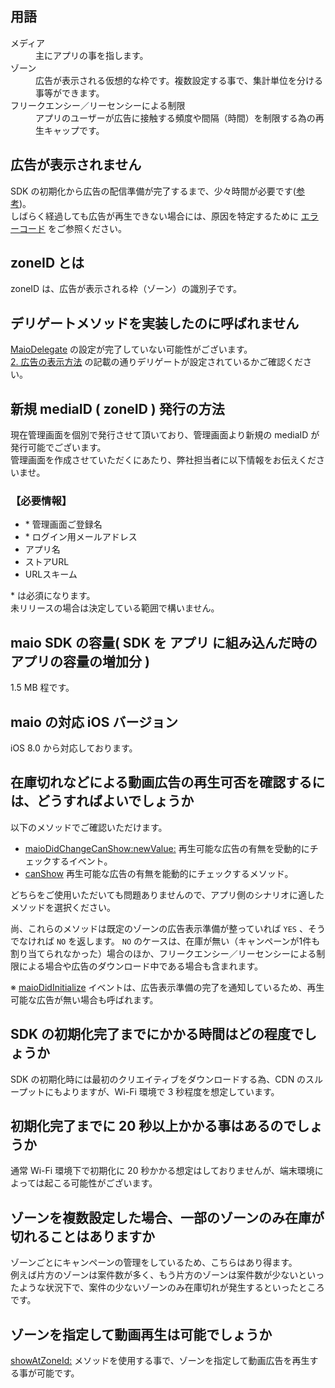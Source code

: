 ## 用語

<dl>
  <dt>メディア</dt>
  <dd>主にアプリの事を指します。</dd>

  <dt>ゾーン</dt>
  <dd>広告が表示される仮想的な枠です。複数設定する事で、集計単位を分ける事等ができます。</dd>

  <dt>フリークエンシー／リーセンシーによる制限</dt>
  <dd>アプリのユーザーが広告に接触する頻度や間隔（時間）を制限する為の再生キャップです。</dd>
</dl>

## 広告が表示されません

SDK の初期化から広告の配信準備が完了するまで、少々時間が必要です([参考](#sdk-%E3%81%AE%E5%88%9D%E6%9C%9F%E5%8C%96%E5%AE%8C%E4%BA%86%E3%81%BE%E3%81%A7%E3%81%AB%E3%81%8B%E3%81%8B%E3%82%8B%E6%99%82%E9%96%93%E3%81%AF%E3%81%A9%E3%81%AE%E7%A8%8B%E5%BA%A6%E3%81%A7%E3%81%97%E3%82%87%E3%81%86%E3%81%8B))。  
しばらく経過しても広告が再生できない場合には、原因を特定するために [エラーコード](https://github.com/imobile-maio/maio-iOS-SDK/wiki/API-Reference#maiofailreason-enum-1) をご参照ください。

## zoneID とは
zoneID は、広告が表示される枠（ゾーン）の識別子です。 

## デリゲートメソッドを実装したのに呼ばれません
[MaioDelegate](https://github.com/imobile-maio/maio-iOS-SDK/wiki/API-Reference#maiodelegate-protocol-1) の設定が完了していない可能性がございます。  
[2. 広告の表示方法](https://github.com/imobile-maio/maio-iOS-SDK/wiki/Get-Started#2-%E5%BA%83%E5%91%8A%E3%81%AE%E8%A1%A8%E7%A4%BA%E6%96%B9%E6%B3%95) の記載の通りデリゲートが設定されているかご確認ください。

## 新規 mediaID ( zoneID ) 発行の方法
現在管理画面を個別で発行させて頂いており、管理画面より新規の mediaID が発行可能でございます。  
管理画面を作成させていただくにあたり、弊社担当者に以下情報をお伝えくださいませ。

### 【必要情報】  
- \* 管理画面ご登録名
- \* ログイン用メールアドレス
- アプリ名
- ストアURL
- URLスキーム

\* は必須になります。  
未リリースの場合は決定している範囲で構いません。

## maio SDK の容量( SDK を アプリ に組み込んだ時のアプリの容量の増加分 )
1.5 MB 程です。

## maio の対応 iOS バージョン
iOS 8.0 から対応しております。

## 在庫切れなどによる動画広告の再生可否を確認するには、どうすればよいでしょうか
以下のメソッドでご確認いただけます。

- [maioDidChangeCanShow:newValue:](https://github.com/makeanimpressionon/maio-iOS-SDK/wiki/API-Reference#--maiodidchangecanshownewvalue) 再生可能な広告の有無を受動的にチェックするイベント。
- [canShow](https://github.com/makeanimpressionon/maio-iOS-SDK/wiki/API-Reference#-canshow) 再生可能な広告の有無を能動的にチェックするメソッド。

どちらをご使用いただいても問題ありませんので、アプリ側のシナリオに適したメソッドを選択ください。

尚、これらのメソッドは既定のゾーンの広告表示準備が整っていれば `YES` 、そうでなければ `NO` を返します。
`NO` のケースは、在庫が無い（キャンペーンが1件も割り当てられなかった）場合のほか、フリークエンシー／リーセンシーによる制限による場合や広告のダウンロード中である場合も含まれます。 

※ [maioDidInitialize](https://github.com/imobile-maio/maio-iOS-SDK/wiki/API-Reference#--maiodidinitialize) イベントは、広告表示準備の完了を通知しているため、再生可能な広告が無い場合も呼ばれます。

## SDK の初期化完了までにかかる時間はどの程度でしょうか
SDK の初期化時には最初のクリエイティブをダウンロードする為、CDN のスループットにもよりますが、Wi-Fi 環境で 3 秒程度を想定しています。  

## 初期化完了までに 20 秒以上かかる事はあるのでしょうか
通常 Wi-Fi 環境下で初期化に 20 秒かかる想定はしておりませんが、端末環境によっては起こる可能性がございます。

## ゾーンを複数設定した場合、一部のゾーンのみ在庫が切れることはありますか
ゾーンごとにキャンペーンの管理をしているため、こちらはあり得ます。  
例えば片方のゾーンは案件数が多く、もう片方のゾーンは案件数が少ないといったような状況下で、案件の少ないゾーンのみ在庫切れが発生するといったところです。

## ゾーンを指定して動画再生は可能でしょうか
[showAtZoneId:](https://github.com/imobile-maio/maio-iOS-SDK/wiki/API-Reference#--showatzoneid) メソッドを使用する事で、ゾーンを指定して動画広告を再生する事が可能です。
